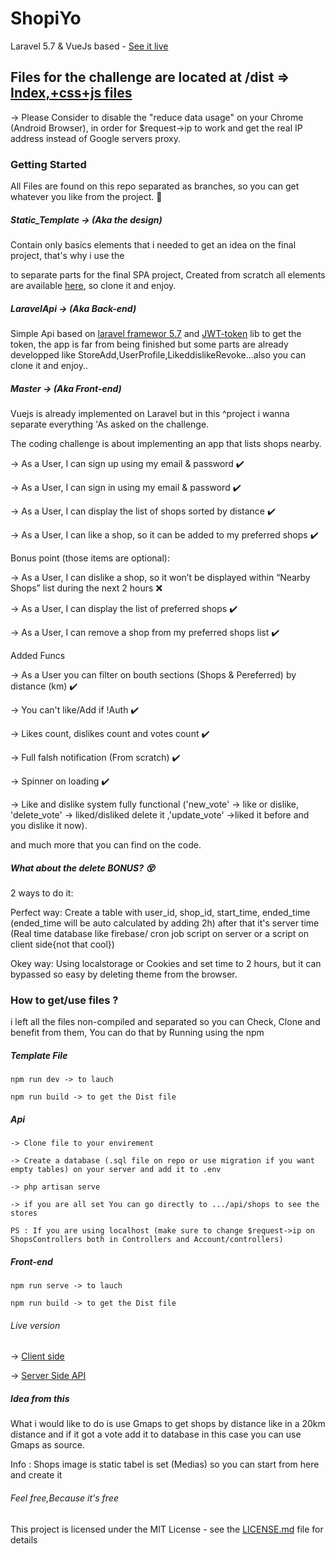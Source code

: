 # ShopiYo
Laravel 5.7 & VueJs based - [See it live](http://shopiyo.aubbusta.co)

## Files for the challenge are located at /dist => [Index,+css+js files](https://github.com/ayoub-bousetta/ShopiYo/tree/master/dist)

-> Please Consider to disable the "reduce data usage" on your Chrome (Android Browser), in order for $request->ip to work and get the real IP address instead of Google servers proxy.

### Getting Started

All Files are found on this repo separated as branches, so you can get whatever you like from the project. :high_brightness:


##### Static_Template -> (Aka the design)

Contain only basics elements that i needed to get an idea on the final project, that's why i use the <section> to separate parts for the final SPA project, Created from scratch all elements are available [here](https://github.com/ayoub-bousetta/ShopiYo/tree/Static_Template), so clone it and enjoy.

 
##### LaravelApi -> (Aka Back-end)

Simple Api based on [laravel framewor 5.7](https://laravel.com) and  [JWT-token](https://jwt-auth.readthedocs.io/en/develop/) lib  to get the token, the app is far from being finished but some parts are already developped like StoreAdd,UserProfile,LikeddislikeRevoke...also you can clone it and enjoy..


##### Master -> (Aka Front-end)

Vuejs is already implemented on Laravel but in this ^project i wanna separate everything 'As asked on the challenge.


The coding challenge is about implementing an app that lists shops nearby.

-> As a User, I can sign up using my email & password :heavy_check_mark: 

-> As a User, I can sign in using my email & password :heavy_check_mark: 

-> As a User, I can display the list of shops sorted by distance :heavy_check_mark: 

-> As a User, I can like a shop, so it can be added to my preferred shops :heavy_check_mark: 


Bonus point (those items are optional):

-> As a User, I can dislike a shop, so it won’t be displayed within “Nearby Shops” list during the next 2 hours :x:

-> As a User, I can display the list of preferred shops :heavy_check_mark: 

-> As a User, I can remove a shop from my preferred shops list :heavy_check_mark: 

Added Funcs

-> As a User you can filter on bouth sections (Shops & Pereferred) by distance (km) :heavy_check_mark: 

-> You can't like/Add if !Auth :heavy_check_mark: 

-> Likes count, dislikes count and votes count :heavy_check_mark: 

-> Full falsh notification (From scratch) :heavy_check_mark: 

-> Spinner on loading :heavy_check_mark: 

-> Like and dislike system fully functional ('new_vote' -> like or dislike, 'delete_vote' -> liked/disliked delete it ,'update_vote' ->liked it before and you dislike it now).

and much more that you can find on the code.

##### What about the  delete BONUS? :dizzy_face:

2 ways to do it: 

Perfect way: Create a table with user_id, shop_id, start_time, ended_time (ended_time will be auto calculated by adding 2h) after that it's server time (Real time database like firebase/ cron job script on server or a script on client side{not that cool})

Okey way: Using localstorage or Cookies and set time to 2 hours, but it can bypassed so easy by deleting theme from the browser.



### How to get/use files ?

i left all the files non-compiled and separated so you can Check, Clone and benefit from them, You can do that by Running using the npm



##### Template File

```
npm run dev -> to lauch 
```
```
npm run build -> to get the Dist file
```


##### Api


```
-> Clone file to your envirement

-> Create a database (.sql file on repo or use migration if you want empty tables) on your server and add it to .env

-> php artisan serve

-> if you are all set You can go directly to .../api/shops to see the stores

PS : If you are using localhost (make sure to change $request->ip on ShopsControllers both in Controllers and Account/controllers)

```


##### Front-end

```
npm run serve -> to lauch 
```
```
npm run build -> to get the Dist file
```

###### Live version 

-> [Client side](http://shopiyo.aubbusta.com)

-> [Server Side API](http://shopiyoapi.aubbusta.com/api/shops)


##### Idea from this

What i would like to do is use Gmaps to get shops by distance like in a 20km distance and if it got a vote add it to database in this case you can use Gmaps as source.

Info : Shops image is static tabel is set (Medias) so you can start from here and create it

######  Feel free,Because it's free

This project is licensed under the MIT License - see the [LICENSE.md](LICENSE.md) file for details
